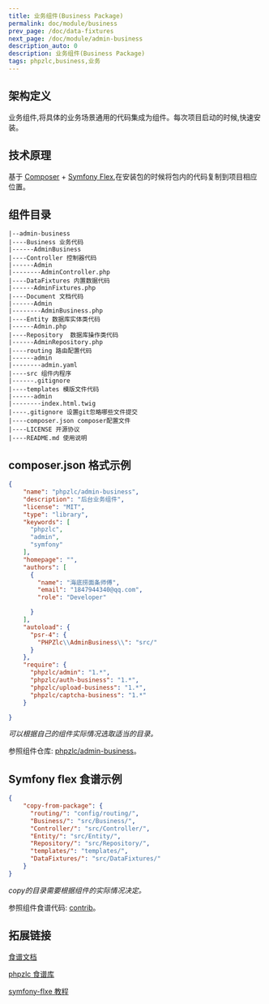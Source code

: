 ```yaml
---
title: 业务组件(Business Package)
permalink: doc/module/business
prev_page: /doc/data-fixtures
next_page: /doc/module/admin-business
description_auto: 0
description: 业务组件(Business Package)
tags: phpzlc,business,业务
---
```


## 架构定义

业务组件,将具体的业务场景通用的代码集成为组件。每次项目启动的时候,快速安装。

## 技术原理

基于 [Composer](https://getcomposer.org/) + [Symfony Flex](/doc/symfony-flex),在安装包的时候将包内的代码复制到项目相应位置。

## 组件目录

```text
|--admin-business
|----Business 业务代码
|------AdminBusiness
|----Controller 控制器代码
|------Admin
|--------AdminController.php
|----DataFixtures 内置数据代码
|------AdminFixtures.php
|----Document 文档代码
|------Admin
|--------AdminBusiness.php
|----Entity 数据库实体类代码
|------Admin.php
|----Repository  数据库操作类代码
|------AdminRepository.php
|----routing 路由配置代码
|------admin
|--------admin.yaml
|----src 组件内程序
|------.gitignore
|----templates 模版文件代码
|------admin
|--------index.html.twig
|----.gitignore 设置git忽略哪些文件提交
|----composer.json composer配置文件
|----LICENSE 开源协议
|----README.md 使用说明
```

## composer.json 格式示例

```json
{
    "name": "phpzlc/admin-business",
    "description": "后台业务组件",
    "license": "MIT",
    "type": "library",
    "keywords": [
      "phpzlc",
      "admin",
      "symfony"
    ],
    "homepage": "",
    "authors": [
      {
        "name": "海底捞面条师傅",
        "email": "1847944340@qq.com",
        "role": "Developer"

      }
    ],
    "autoload": {
      "psr-4": {
        "PHPZlc\\AdminBusiness\\": "src/"
      }
    },
    "require": {
      "phpzlc/admin": "1.*",
      "phpzlc/auth-business": "1.*",
      "phpzlc/upload-business": "1.*",
      "phpzlc/captcha-business": "1.*"
    }

}
```

_可以根据自己的组件实际情况选取适当的目录。_

参照组件仓库: [phpzlc/admin-business](https://github.com/phpzlc/admin-business)。

## Symfony flex 食谱示例

```json
{
    "copy-from-package": {
      "routing/": "config/routing/",
      "Business/": "src/Business/",
      "Controller/": "src/Controller/",
      "Entity/": "src/Entity/",
      "Repository/": "src/Repository/",
      "templates/": "templates/",
      "DataFixtures/": "src/DataFixtures/"
    }
}
```

_copy的目录需要根据组件的实际情况决定。_

参照组件食谱代码: [contrib](https://github.com/phpzlc/contrib/tree/master/phpzlc/admin-business/1.0)。

## 拓展链接

[食谱文档](https://github.com/symfony/recipes/blob/master/README.rst)

[phpzlc 食谱库](https://github.com/phpzlc/contrib)

[symfony-flxe 教程](/doc/symfony-flex)





